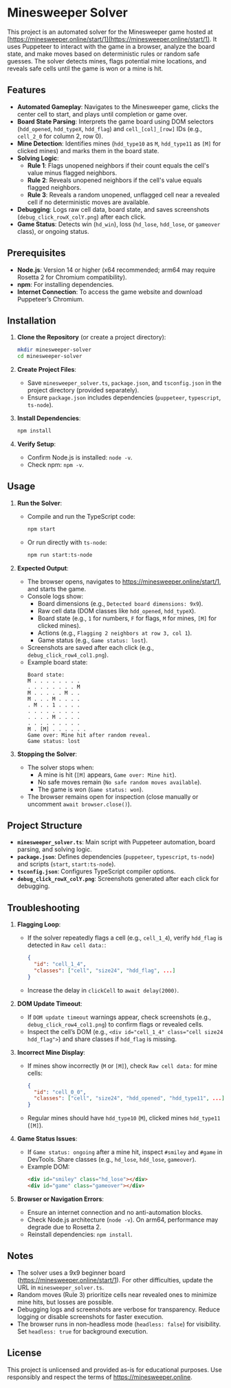 # Minesweeper Solver

This project is an automated solver for the Minesweeper game hosted at [https://minesweeper.online/start/1](https://minesweeper.online/start/1). It uses Puppeteer to interact with the game in a browser, analyze the board state, and make moves based on deterministic rules or random safe guesses. The solver detects mines, flags potential mine locations, and reveals safe cells until the game is won or a mine is hit.

## Features

- **Automated Gameplay**: Navigates to the Minesweeper game, clicks the center cell to start, and plays until completion or game over.
- **Board State Parsing**: Interprets the game board using DOM selectors (`hdd_opened`, `hdd_typeX`, `hdd_flag`) and `cell_[col]_[row]` IDs (e.g., `cell_2_0` for column 2, row 0).
- **Mine Detection**: Identifies mines (`hdd_type10` as `M`, `hdd_type11` as `[M]` for clicked mines) and marks them in the board state.
- **Solving Logic**:
  - **Rule 1**: Flags unopened neighbors if their count equals the cell's value minus flagged neighbors.
  - **Rule 2**: Reveals unopened neighbors if the cell's value equals flagged neighbors.
  - **Rule 3**: Reveals a random unopened, unflagged cell near a revealed cell if no deterministic moves are available.
- **Debugging**: Logs raw cell data, board state, and saves screenshots (`debug_click_rowX_colY.png`) after each click.
- **Game Status**: Detects win (`hd_win`), loss (`hd_lose`, `hdd_lose`, or `gameover` class), or ongoing status.

## Prerequisites

- **Node.js**: Version 14 or higher (x64 recommended; arm64 may require Rosetta 2 for Chromium compatibility).
- **npm**: For installing dependencies.
- **Internet Connection**: To access the game website and download Puppeteer’s Chromium.

## Installation

1. **Clone the Repository** (or create a project directory):
   ```bash
   mkdir minesweeper-solver
   cd minesweeper-solver
   ```

2. **Create Project Files**:
   - Save `minesweeper_solver.ts`, `package.json`, and `tsconfig.json` in the project directory (provided separately).
   - Ensure `package.json` includes dependencies (`puppeteer`, `typescript`, `ts-node`).

3. **Install Dependencies**:
   ```bash
   npm install
   ```

4. **Verify Setup**:
   - Confirm Node.js is installed: `node -v`.
   - Check npm: `npm -v`.

## Usage

1. **Run the Solver**:
   - Compile and run the TypeScript code:
     ```bash
     npm start
     ```
   - Or run directly with `ts-node`:
     ```bash
     npm run start:ts-node
     ```

2. **Expected Output**:
   - The browser opens, navigates to https://minesweeper.online/start/1, and starts the game.
   - Console logs show:
     - Board dimensions (e.g., `Detected board dimensions: 9x9`).
     - Raw cell data (DOM classes like `hdd_opened`, `hdd_typeX`).
     - Board state (e.g., `1` for numbers, `F` for flags, `M` for mines, `[M]` for clicked mines).
     - Actions (e.g., `Flagging 2 neighbors at row 3, col 1`).
     - Game status (e.g., `Game status: lost`).
   - Screenshots are saved after each click (e.g., `debug_click_row4_col1.png`).
   - Example board state:
     ```
     Board state:
     M . . . . . . . .
     . . . . . . . . M
     M . . . . . M . .
     M . . . M . . . .
     . M . . 1 . . . .
     . . . . . . . . .
     . . . . M . . . .
     . . . . . . . . .
     M . [M] . . . . . .
     Game over: Mine hit after random reveal.
     Game status: lost
     ```

3. **Stopping the Solver**:
   - The solver stops when:
     - A mine is hit (`[M]` appears, `Game over: Mine hit`).
     - No safe moves remain (`No safe random moves available`).
     - The game is won (`Game status: won`).
   - The browser remains open for inspection (close manually or uncomment `await browser.close()`).

## Project Structure

- **`minesweeper_solver.ts`**: Main script with Puppeteer automation, board parsing, and solving logic.
- **`package.json`**: Defines dependencies (`puppeteer`, `typescript`, `ts-node`) and scripts (`start`, `start:ts-node`).
- **`tsconfig.json`**: Configures TypeScript compiler options.
- **`debug_click_rowX_colY.png`**: Screenshots generated after each click for debugging.

## Troubleshooting

1. **Flagging Loop**:
   - If the solver repeatedly flags a cell (e.g., `cell_1_4`), verify `hdd_flag` is detected in `Raw cell data:`:
     ```json
     {
       "id": "cell_1_4",
       "classes": ["cell", "size24", "hdd_flag", ...]
     }
     ```
   - Increase the delay in `clickCell` to `await delay(2000)`.

2. **DOM Update Timeout**:
   - If `DOM update timeout` warnings appear, check screenshots (e.g., `debug_click_row4_col1.png`) to confirm flags or revealed cells.
   - Inspect the cell’s DOM (e.g., `<div id="cell_1_4" class="cell size24 hdd_flag">`) and share classes if `hdd_flag` is missing.

3. **Incorrect Mine Display**:
   - If mines show incorrectly (`M` or `[M]`), check `Raw cell data:` for mine cells:
     ```json
     {
       "id": "cell_0_0",
       "classes": ["cell", "size24", "hdd_opened", "hdd_type11", ...]
     }
     ```
   - Regular mines should have `hdd_type10` (`M`), clicked mines `hdd_type11` (`[M]`).

4. **Game Status Issues**:
   - If `Game status: ongoing` after a mine hit, inspect `#smiley` and `#game` in DevTools. Share classes (e.g., `hd_lose`, `hdd_lose`, `gameover`).
   - Example DOM:
     ```html
     <div id="smiley" class="hd_lose"></div>
     <div id="game" class="gameover"></div>
     ```

5. **Browser or Navigation Errors**:
   - Ensure an internet connection and no anti-automation blocks.
   - Check Node.js architecture (`node -v`). On arm64, performance may degrade due to Rosetta 2.
   - Reinstall dependencies: `npm install`.

## Notes

- The solver uses a 9x9 beginner board (https://minesweeper.online/start/1). For other difficulties, update the URL in `minesweeper_solver.ts`.
- Random moves (Rule 3) prioritize cells near revealed ones to minimize mine hits, but losses are possible.
- Debugging logs and screenshots are verbose for transparency. Reduce logging or disable screenshots for faster execution.
- The browser runs in non-headless mode (`headless: false`) for visibility. Set `headless: true` for background execution.

## License

This project is unlicensed and provided as-is for educational purposes. Use responsibly and respect the terms of https://minesweeper.online.